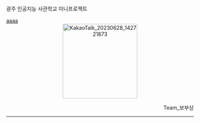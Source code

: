 <div>
  <p align="left" >광주 인공지능 사관학교 미니프로젝트</p>
  <a href="index.html">aaaa</a>
</div>
<div align="center">
  <img width="200" alt="KakaoTalk_20230628_142721873" src="https://github.com/hyunsoloh/yeoul/assets/77195736/f376329a-2d33-46e5-a5d2-4133d1a525ec">

</div>
<p align="right">Team_보부상</p>
<hr>
